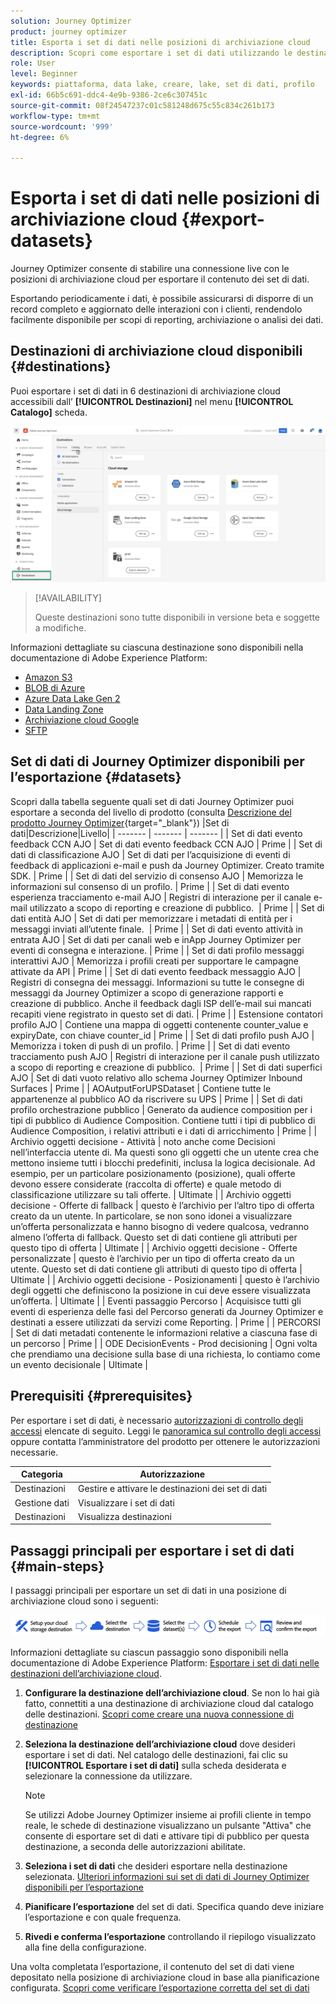 ```yaml
---
solution: Journey Optimizer
product: journey optimizer
title: Esporta i set di dati nelle posizioni di archiviazione cloud
description: Scopri come esportare i set di dati utilizzando le destinazioni dell’archiviazione cloud di Adobe Experience Platform.
role: User
level: Beginner
keywords: piattaforma, data lake, creare, lake, set di dati, profilo
exl-id: 66b5c691-ddc4-4e9b-9386-2ce6c307451c
source-git-commit: 08f24547237c01c581248d675c55c834c261b173
workflow-type: tm+mt
source-wordcount: '999'
ht-degree: 6%

---
```


# Esporta i set di dati nelle posizioni di archiviazione cloud {#export-datasets}

Journey Optimizer consente di stabilire una connessione live con le posizioni di archiviazione cloud per esportare il contenuto dei set di dati.

Esportando periodicamente i dati, è possibile assicurarsi di disporre di un record completo e aggiornato delle interazioni con i clienti, rendendolo facilmente disponibile per scopi di reporting, archiviazione o analisi dei dati.

## Destinazioni di archiviazione cloud disponibili {#destinations}

Puoi esportare i set di dati in 6 destinazioni di archiviazione cloud accessibili dall’ **[!UICONTROL Destinazioni]** nel menu **[!UICONTROL Catalogo]** scheda.

![](assets/dataset-export-setup.png)

>[!AVAILABILITY]
>
>Queste destinazioni sono tutte disponibili in versione beta e soggette a modifiche.

Informazioni dettagliate su ciascuna destinazione sono disponibili nella documentazione di Adobe Experience Platform:

* [Amazon S3](https://experienceleague.adobe.com/docs/experience-platform/destinations/catalog/cloud-storage/amazon-s3.html)
* [BLOB di Azure](https://experienceleague.adobe.com/docs/experience-platform/destinations/catalog/cloud-storage/azure-blob.html)
* [Azure Data Lake Gen 2](https://experienceleague.adobe.com/docs/experience-platform/destinations/catalog/cloud-storage/adls-gen2.html)
* [Data Landing Zone](https://experienceleague.adobe.com/docs/experience-platform/destinations/catalog/cloud-storage/data-landing-zone.html)
* [Archiviazione cloud Google](https://experienceleague.adobe.com/docs/experience-platform/destinations/catalog/cloud-storage/google-cloud-storage.html)
* [SFTP](https://experienceleague.adobe.com/docs/experience-platform/destinations/catalog/cloud-storage/sftp.html)

## Set di dati di Journey Optimizer disponibili per l’esportazione {#datasets}

Scopri dalla tabella seguente quali set di dati Journey Optimizer puoi esportare a seconda del livello di prodotto (consulta [Descrizione del prodotto Journey Optimizer](https://helpx.adobe.com/it/legal/product-descriptions/adobe-journey-optimizer.html){target="_blank"}) |Set di dati|Descrizione|Livello| | ------- | ------- | ------- | | Set di dati evento feedback CCN AJO | Set di dati evento feedback CCN AJO | Prime | | Set di dati di classificazione AJO | Set di dati per l’acquisizione di eventi di feedback di applicazioni e-mail e push da Journey Optimizer. Creato tramite SDK. | Prime | | Set di dati del servizio di consenso AJO | Memorizza le informazioni sul consenso di un profilo. | Prime | | Set di dati evento esperienza tracciamento e-mail AJO | Registri di interazione per il canale e-mail utilizzato a scopo di reporting e creazione di pubblico.  | Prime | | Set di dati entità AJO | Set di dati per memorizzare i metadati di entità per i messaggi inviati all’utente finale.  | Prime | | Set di dati evento attività in entrata AJO | Set di dati per canali web e inApp Journey Optimizer per eventi di consegna e interazione. | Prime | | Set di dati profilo messaggi interattivi AJO | Memorizza i profili creati per supportare le campagne attivate da API | Prime | | Set di dati evento feedback messaggio AJO | Registri di consegna dei messaggi. Informazioni su tutte le consegne di messaggi da Journey Optimizer a scopo di generazione rapporti e creazione di pubblico. Anche il feedback dagli ISP dell’e-mail sui mancati recapiti viene registrato in questo set di dati. | Prime | | Estensione contatori profilo AJO | Contiene una mappa di oggetti contenente counter_value e expiryDate, con chiave counter_id | Prime | | Set di dati profilo push AJO | Memorizza i token di push di un profilo. | Prime | | Set di dati evento tracciamento push AJO | Registri di interazione per il canale push utilizzato a scopo di reporting e creazione di pubblico.  | Prime | | Set di dati superfici AJO | Set di dati vuoto relativo allo schema Journey Optimizer Inbound Surfaces | Prime | | AOAutputForUPSDataset | Contiene tutte le appartenenze al pubblico AO da riscrivere su UPS | Prime | | Set di dati profilo orchestrazione pubblico | Generato da audience composition per i tipi di pubblico di Audience Composition. Contiene tutti i tipi di pubblico di Audience Composition, i relativi attributi e i dati di arricchimento | Prime | | Archivio oggetti decisione - Attività | noto anche come Decisioni nell’interfaccia utente di. Ma questi sono gli oggetti che un utente crea che mettono insieme tutti i blocchi predefiniti, inclusa la logica decisionale. Ad esempio, per un particolare posizionamento (posizione), quali offerte devono essere considerate (raccolta di offerte) e quale metodo di classificazione utilizzare su tali offerte. | Ultimate | | Archivio oggetti decisione - Offerte di fallback | questo è l’archivio per l’altro tipo di offerta creato da un utente. In particolare, se non sono idonei a visualizzare un’offerta personalizzata e hanno bisogno di vedere qualcosa, vedranno almeno l’offerta di fallback. Questo set di dati contiene gli attributi per questo tipo di offerta | Ultimate | | Archivio oggetti decisione - Offerte personalizzate | questo è l’archivio per un tipo di offerta creato da un utente. Questo set di dati contiene gli attributi di questo tipo di offerta | Ultimate | | Archivio oggetti decisione - Posizionamenti | questo è l’archivio degli oggetti che definiscono la posizione in cui deve essere visualizzata un’offerta. | Ultimate | | Eventi passaggio Percorso | Acquisisce tutti gli eventi di esperienza delle fasi del Percorso generati da Journey Optimizer e destinati a essere utilizzati da servizi come Reporting. | Prime | | PERCORSI | Set di dati metadati contenente le informazioni relative a ciascuna fase di un percorso | Prime | | ODE DecisionEvents - Prod decisioning | Ogni volta che prendiamo una decisione sulla base di una richiesta, lo contiamo come un evento decisionale | Ultimate |

## Prerequisiti {#prerequisites}

Per esportare i set di dati, è necessario [autorizzazioni di controllo degli accessi](https://experienceleague.adobe.com/docs/experience-platform/access-control/home.html#permissions) elencate di seguito. Leggi le [panoramica sul controllo degli accessi](https://experienceleague.adobe.com/docs/experience-platform/access-control/ui/overview.html) oppure contatta l’amministratore del prodotto per ottenere le autorizzazioni necessarie.

| Categoria | Autorizzazione |
|--|--|
| Destinazioni | Gestire e attivare le destinazioni dei set di dati |
| Gestione dati | Visualizzare i set di dati |
| Destinazioni | Visualizza destinazioni |

## Passaggi principali per esportare i set di dati {#main-steps}

I passaggi principali per esportare un set di dati in una posizione di archiviazione cloud sono i seguenti:

![](assets/dataset-export-process.png)

Informazioni dettagliate su ciascun passaggio sono disponibili nella documentazione di Adobe Experience Platform: [Esportare i set di dati nelle destinazioni dell’archiviazione cloud](https://experienceleague.adobe.com/docs/experience-platform/destinations/ui/activate/export-datasets.html).

1. **Configurare la destinazione dell’archiviazione cloud**. Se non lo hai già fatto, connettiti a una destinazione di archiviazione cloud dal catalogo delle destinazioni. [Scopri come creare una nuova connessione di destinazione](https://experienceleague.adobe.com/docs/experience-platform/destinations/ui/connect-destination.html#setup)

   <!--![](assets/dataset-export-setup.png)-->

1. **Seleziona la destinazione dell’archiviazione cloud** dove desideri esportare i set di dati. Nel catalogo delle destinazioni, fai clic su **[!UICONTROL Esportare i set di dati]** sulla scheda desiderata e selezionare la connessione da utilizzare.

   <!--![](assets/dataset-export-destination.png)-->

   >[!NOTE]
   >
   >Se utilizzi Adobe Journey Optimizer insieme ai profili cliente in tempo reale, le schede di destinazione visualizzano un pulsante &quot;Attiva&quot; che consente di esportare set di dati e attivare tipi di pubblico per questa destinazione, a seconda delle autorizzazioni abilitate.

1. **Seleziona i set di dati** che desideri esportare nella destinazione selezionata. [Ulteriori informazioni sui set di dati di Journey Optimizer disponibili per l’esportazione](#datasets)

   <!--![](assets/dataset-export-dataset-selection.png)-->

1. **Pianificare l’esportazione** del set di dati. Specifica quando deve iniziare l’esportazione e con quale frequenza.

   <!--![](assets/dataset-export-schedule.png)-->

1. **Rivedi e conferma l’esportazione** controllando il riepilogo visualizzato alla fine della configurazione.

   <!--![](assets/dataset-export-review.png)-->

Una volta completata l’esportazione, il contenuto del set di dati viene depositato nella posizione di archiviazione cloud in base alla pianificazione configurata. [Scopri come verificare l’esportazione corretta del set di dati](https://experienceleague.adobe.com/docs/experience-platform/destinations/ui/activate/export-datasets.html#verify)
